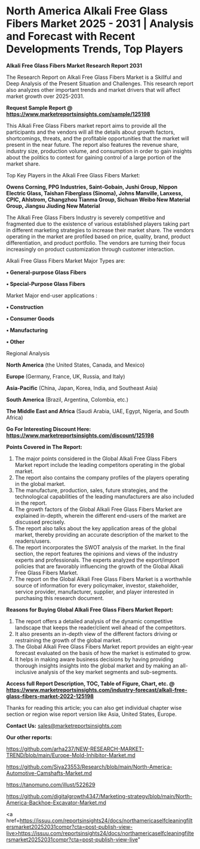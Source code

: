# North America Alkali Free Glass Fibers Market 2025 - 2031 | Analysis and Forecast with Recent Developments Trends, Top Players

<strong>Alkali Free Glass Fibers Market Research Report 2031</strong>

The Research Report on Alkali Free Glass Fibers Market is a Skillful and Deep Analysis of the Present Situation and Challenges. This research report also analyzes other important trends and market drivers that will affect market growth over 2025-2031.

<strong>Request Sample Report @ <a href=https://www.marketreportsinsights.com/sample/125198>https://www.marketreportsinsights.com/sample/125198</a></strong>

This Alkali Free Glass Fibers market report aims to provide all the participants and the vendors will all the details about growth factors, shortcomings, threats, and the profitable opportunities that the market will present in the near future. The report also features the revenue share, industry size, production volume, and consumption in order to gain insights about the politics to contest for gaining control of a large portion of the market share.

Top Key Players in the Alkali Free Glass Fibers Market:

<strong>Owens Corning, PPG Industries, Saint-Gobain, Jushi Group, Nippon Electric Glass, Taishan Fiberglass (Sinoma), Johns Manville, Lanxess, CPIC, Ahlstrom, Changzhou Tianma Group, Sichuan Weibo New Material Group, Jiangsu Jiuding New Material</strong>

The Alkali Free Glass Fibers Industry is severely competitive and fragmented due to the existence of various established players taking part in different marketing strategies to increase their market share. The vendors operating in the market are profiled based on price, quality, brand, product differentiation, and product portfolio. The vendors are turning their focus increasingly on product customization through customer interaction.

Alkali Free Glass Fibers Market Major Types are:

<strong>• General-purpose Glass Fibers

• Special-Purpose Glass Fibers</strong>

Market Major end-user applications :

<strong>• Construction

• Consumer Goods

• Manufacturing

• Other</strong>

Regional Analysis

</u><strong><b>North America</b></strong> (the United States, Canada, and Mexico)

<strong><b>Europe </b></strong>(Germany, France, UK, Russia, and Italy)

<strong><b>Asia-Pacific</b></strong> (China, Japan, Korea, India, and Southeast Asia)

<strong><b>South America</b></strong> (Brazil, Argentina, Colombia, etc.)

<strong><b>The Middle East and Africa</b></strong> (Saudi Arabia, UAE, Egypt, Nigeria, and South Africa)

<strong>Go For Interesting Discount Here: <a href=https://www.marketreportsinsights.com/discount/125198>https://www.marketreportsinsights.com/discount/125198</a></strong>

<strong>Points Covered in The Report:</strong>
<ol>
  <li>The major points considered in the Global Alkali Free Glass Fibers Market report include the leading competitors operating in the global market.</li>
  <li>The report also contains the company profiles of the players operating in the global market.</li>
  <li>The manufacture, production, sales, future strategies, and the technological capabilities of the leading manufacturers are also included in the report.</li>
  <li>The growth factors of the Global Alkali Free Glass Fibers Market are explained in-depth, wherein the different end-users of the market are discussed precisely.</li>
  <li>The report also talks about the key application areas of the global market, thereby providing an accurate description of the market to the readers/users.</li>
  <li>The report incorporates the SWOT analysis of the market. In the final section, the report features the opinions and views of the industry experts and professionals. The experts analyzed the export/import policies that are favorably influencing the growth of the Global Alkali Free Glass Fibers Market.</li>
  <li>The report on the Global Alkali Free Glass Fibers Market is a worthwhile source of information for every policymaker, investor, stakeholder, service provider, manufacturer, supplier, and player interested in purchasing this research document.</li>
</ol>
<strong>Reasons for Buying Global Alkali Free Glass Fibers Market Report:</strong>

<ol>
  <li>The report offers a detailed analysis of the dynamic competitive landscape that keeps the reader/client well ahead of the competitors.</li>
  <li>It also presents an in-depth view of the different factors driving or restraining the growth of the global market.</li>
  <li>The Global Alkali Free Glass Fibers Market report provides an eight-year forecast evaluated on the basis of how the market is estimated to grow.</li>
  <li>It helps in making aware business decisions by having providing thorough insights insights into the global market and by making an all-inclusive analysis of the key market segments and sub-segments.</li>
</ol>
<strong>Access full Report Description, TOC, Table of Figure, Chart, etc. @ <a href=https://www.marketreportsinsights.com/industry-forecast/alkali-free-glass-fibers-market-2022-125198>https://www.marketreportsinsights.com/industry-forecast/alkali-free-glass-fibers-market-2022-125198</a></strong>


Thanks for reading this article; you can also get individual chapter wise section or region wise report version like Asia, United States, Europe.

<strong>Contact Us:</strong>
sales@marketreportsinsights.com

<strong>Our other reports:</strong>

<a href=https://github.com/arha237/NEW-RESEARCH-MARKET-TREND/blob/main/Europe-Mold-Inhibitor-Market.md>https://github.com/arha237/NEW-RESEARCH-MARKET-TREND/blob/main/Europe-Mold-Inhibitor-Market.md</a>

<a href=https://github.com/Siya23553/Research/blob/main/North-America-Automotive-Camshafts-Market.md>https://github.com/Siya23553/Research/blob/main/North-America-Automotive-Camshafts-Market.md</a>

<a href=https://tanomuno.com/illust/522629>https://tanomuno.com/illust/522629</a>

<a href=https://github.com/digitalgrowth4347/Marketing-strategy/blob/main/North-America-Backhoe-Excavator-Market.md>https://github.com/digitalgrowth4347/Marketing-strategy/blob/main/North-America-Backhoe-Excavator-Market.md</a>

<a href=https://issuu.com/reportsinsights24/docs/northamericaselfcleaningfiltersmarket20252031compr?cta=post-publish-view-live>https://issuu.com/reportsinsights24/docs/northamericaselfcleaningfiltersmarket20252031compr?cta=post-publish-view-live</a>"
